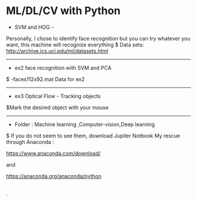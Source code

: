 # ML/DL/CV with Python



*  SVM and HOG - 

Personally, I chose to identify face recognition but you can try whatever you want, this machine will recognize everything
 $  Data sets: http://archive.ics.uci.edu/ml/datasets.html

****
* ex2 face recognition with SVM and PCA

$ -faces112x92.mat Data for ex2 
*****
* ex3 Optical Flow - Tracking objects

$Mark the desired object with your mouse
*****
* Folder : Machine learning  ,Computer-vision,Deep learning

$ If you do not seem to see them, download Jupiter Notbook
My rescue through Anaconda :

https://www.anaconda.com/download/

and 

https://anaconda.org/anaconda/python
  
 \
  .
